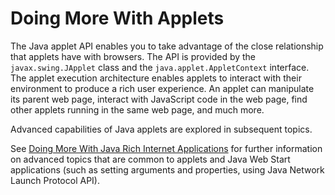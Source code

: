 
# Doing More With Applets

The Java applet API enables you to take advantage of the close relationship that applets have with browsers. The API is provided by the `javax.swing.JApplet` class and the `java.applet.AppletContext` interface. The applet execution architecture enables applets to interact with their environment to produce a rich user experience. An applet can manipulate its parent web page, interact with JavaScript code in the web page, find other applets running in the same web page, and much more.

Advanced capabilities of Java applets are explored in subsequent topics.

See 
[Doing More With Java Rich Internet Applications](../doingMoreWithRIA/index.html) for further information on advanced topics that are common to applets and Java Web Start applications (such as setting arguments and properties, using Java Network Launch Protocol API).
